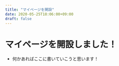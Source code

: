 ```yaml
---
title: "マイページを開設"
date: 2020-05-25T18:06:00+09:00
draft: false
---
```


# マイページを開設しました！

 - 何かあればここに書いていこうと思います！

